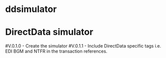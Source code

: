 ddsimulator
===========

# DirectData simulator

#V.0.1.0 - Create the simulator
#V.0.1.1 - Include DirectData specific tags i.e. EDI BGM and NTFR in the transaction references.


